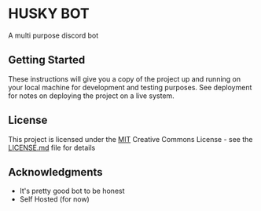 # HUSKY BOT

A multi purpose discord bot

## Getting Started

These instructions will give you a copy of the project up and running on
your local machine for development and testing purposes. See deployment
for notes on deploying the project on a live system.


## License

This project is licensed under the [MIT](LICENSE)
Creative Commons License - see the [LICENSE.md](LICENSE) file for
details

## Acknowledgments

  - It's pretty good bot to be honest
  - Self Hosted (for now)
